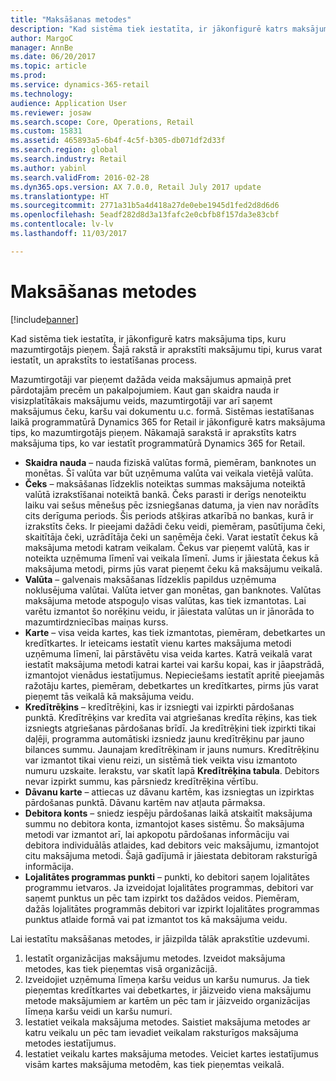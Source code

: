 ```yaml
---
title: "Maksāšanas metodes"
description: "Kad sistēma tiek iestatīta, ir jākonfigurē katrs maksājuma tips, kuru mazumtirgotājs pieņem. Šajā rakstā ir aprakstīti maksājumu tipi, kurus varat iestatīt, un aprakstīts to iestatīšanas process."
author: MargoC
manager: AnnBe
ms.date: 06/20/2017
ms.topic: article
ms.prod: 
ms.service: dynamics-365-retail
ms.technology: 
audience: Application User
ms.reviewer: josaw
ms.search.scope: Core, Operations, Retail
ms.custom: 15831
ms.assetid: 465893a5-6b4f-4c5f-b305-db071df2d33f
ms.search.region: global
ms.search.industry: Retail
ms.author: yabinl
ms.search.validFrom: 2016-02-28
ms.dyn365.ops.version: AX 7.0.0, Retail July 2017 update
ms.translationtype: HT
ms.sourcegitcommit: 2771a31b5a4d418a27de0ebe1945d1fed2d8d6d6
ms.openlocfilehash: 5eadf282d8d3a13fafc2e0cbfb8f157da3e83cbf
ms.contentlocale: lv-lv
ms.lasthandoff: 11/03/2017

---
```


# <a name="payment-methods"></a>Maksāšanas metodes

[!include[banner](includes/banner.md)]


Kad sistēma tiek iestatīta, ir jākonfigurē katrs maksājuma tips, kuru mazumtirgotājs pieņem. Šajā rakstā ir aprakstīti maksājumu tipi, kurus varat iestatīt, un aprakstīts to iestatīšanas process.

Mazumtirgotāji var pieņemt dažāda veida maksājumus apmaiņā pret pārdotajām precēm un pakalpojumiem. Kaut gan skaidra nauda ir visizplatītākais maksājumu veids, mazumtirgotāji var arī saņemt maksājumus čeku, karšu vai dokumentu u.c. formā. Sistēmas iestatīšanas laikā programmatūrā Dynamics 365 for Retail ir jākonfigurē katrs maksājuma tips, ko mazumtirgotājs pieņem. Nākamajā sarakstā ir aprakstīts katrs maksājuma tips, ko var iestatīt programmatūrā Dynamics 365 for Retail.

-   **Skaidra nauda** – nauda fiziskā valūtas formā, piemēram, banknotes un monētas. Šī valūta var būt uzņēmuma valūta vai veikala vietējā valūta.
-   **Čeks** – maksāšanas līdzeklis noteiktas summas maksājuma noteiktā valūtā izrakstīšanai noteiktā bankā. Čeks parasti ir derīgs nenoteiktu laiku vai sešus mēnešus pēc izsniegšanas datuma, ja vien nav norādīts cits derīguma periods. Šis periods atšķiras atkarībā no bankas, kurā ir izrakstīts čeks. Ir pieejami dažādi čeku veidi, piemēram, pasūtījuma čeki, skaitītāja čeki, uzrādītāja čeki un saņēmēja čeki. Varat iestatīt čekus kā maksājuma metodi katram veikalam. Čekus var pieņemt valūtā, kas ir noteikta uzņēmuma līmenī vai veikala līmenī. Jums ir jāiestata čekus kā maksājuma metodi, pirms jūs varat pieņemt čeku kā maksājumu veikalā.
-   **Valūta** – galvenais maksāšanas līdzeklis papildus uzņēmuma noklusējuma valūtai. Valūta ietver gan monētas, gan banknotes. Valūtas maksājuma metode atspoguļo visas valūtas, kas tiek izmantotas. Lai varētu izmantot šo norēķinu veidu, ir jāiestata valūtas un ir jānorāda to mazumtirdzniecības maiņas kurss.
-   **Karte** – visa veida kartes, kas tiek izmantotas, piemēram, debetkartes un kredītkartes. Ir ieteicams iestatīt vienu kartes maksājuma metodi uzņēmuma līmenī, lai pārstāvētu visa veida kartes. Katrā veikalā varat iestatīt maksājuma metodi katrai kartei vai karšu kopai, kas ir jāapstrādā, izmantojot vienādus iestatījumus. Nepieciešams iestatīt apritē pieejamās ražotāju kartes, piemēram, debetkartes un kredītkartes, pirms jūs varat pieņemt tās veikalā kā maksājuma veidu.
-   **Kredītrēķins** – kredītrēķini, kas ir izsniegti vai izpirkti pārdošanas punktā. Kredītrēķins var kredīta vai atgriešanas kredīta rēķins, kas tiek izsniegts atgriešanas pārdošanas brīdī. Ja kredītrēķini tiek izpirkti tikai daļēji, programma automātiski izsniedz jaunu kredītrēķinu par jauno bilances summu. Jaunajam kredītrēķinam ir jauns numurs. Kredītrēķinu var izmantot tikai vienu reizi, un sistēmā tiek veikta visu izmantoto numuru uzskaite. Ierakstu, var skatīt lapā **Kredītrēķina tabula**. Debitors nevar izpirkt summu, kas pārsniedz kredītrēķina vērtību.
-   **Dāvanu karte** – attiecas uz dāvanu kartēm, kas izsniegtas un izpirktas pārdošanas punktā. Dāvanu kartēm nav atļauta pārmaksa.
-   **Debitora konts** – sniedz iespēju pārdošanas laikā atskaitīt maksājuma summu no debitora konta, izmantojot kases sistēmu. Šo maksājuma metodi var izmantot arī, lai apkopotu pārdošanas informāciju vai debitora individuālās atlaides, kad debitors veic maksājumu, izmantojot citu maksājuma metodi. Šajā gadījumā ir jāiestata debitoram raksturīgā informācija.
-   **Lojalitātes programmas punkti** – punkti, ko debitori saņem lojalitātes programmu ietvaros. Ja izveidojat lojalitātes programmas, debitori var saņemt punktus un pēc tam izpirkt tos dažādos veidos. Piemēram, dažās lojalitātes programmās debitori var izpirkt lojalitātes programmas punktus atlaide formā vai pat izmantot tos kā maksājuma veidu.

Lai iestatītu maksāšanas metodes, ir jāizpilda tālāk aprakstītie uzdevumi.

1.  Iestatīt organizācijas maksājumu metodes. Izveidot maksājuma metodes, kas tiek pieņemtas visā organizācijā.
2.  Izveidojiet uzņēmuma līmeņa karšu veidus un karšu numurus. Ja tiek pieņemtas kredītkartes vai debetkartes, ir jāizveido viena maksājumu metode maksājumiem ar kartēm un pēc tam ir jāizveido organizācijas līmeņa karšu veidi un karšu numuri.
3.  Iestatiet veikala maksājuma metodes. Saistiet maksājuma metodes ar katru veikalu un pēc tam ievadiet veikalam raksturīgos maksājuma metodes iestatījumus.
4.  Iestatiet veikalu kartes maksājuma metodes. Veiciet kartes iestatījumus visām kartes maksājuma metodēm, kas tiek pieņemtas veikalā.





